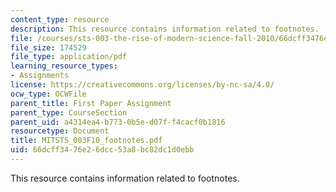 ```yaml
---
content_type: resource
description: This resource contains information related to footnotes.
file: /courses/sts-003-the-rise-of-modern-science-fall-2010/66dcff3476e26dcc53a8bc82dc1d0ebb_MITSTS_003F10_footnotes.pdf
file_size: 174529
file_type: application/pdf
learning_resource_types:
- Assignments
license: https://creativecommons.org/licenses/by-nc-sa/4.0/
ocw_type: OCWFile
parent_title: First Paper Assignment
parent_type: CourseSection
parent_uid: a4314ea4-b773-0b5e-d07f-f4cacf0b1816
resourcetype: Document
title: MITSTS_003F10_footnotes.pdf
uid: 66dcff34-76e2-6dcc-53a8-bc82dc1d0ebb
---
```

This resource contains information related to footnotes.